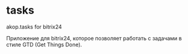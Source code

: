 # tasks
akop.tasks for bitrix24

Приложение для bitrix24, которое позволяет работать с задачами в стиле GTD (Get Things Done).